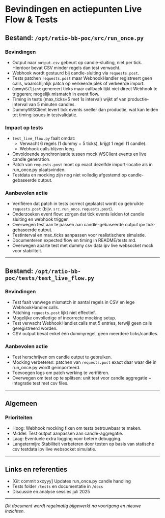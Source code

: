 # Bevindingen en actiepunten Live Flow & Tests

## Bestand: `/opt/ratio-bb-poc/src/run_once.py`

### Bevindingen
- Output naar `output.csv` gebeurt op candle-sluiting, niet per tick. Hierdoor bevat CSV minder regels dan test verwacht.
- Webhook wordt gestuurd bij candle-sluiting via `requests.post`.
- Tests patchen `requests.post` maar WebhookHandler registreert geen calls, waarschijnlijk patch op verkeerde plek of verkeerde import.
- `DummyWSClient` genereert ticks maar callback lijkt niet direct Webhook te triggeren; mogelijk mismatch in event flow.
- Timing in tests (max_ticks=5 met 1s interval) wijkt af van productie-interval van 5 minuten candles.
- DummyWSClient levert tick events sneller dan productie, wat kan leiden tot timing issues in testvalidatie.

### Impact op tests
- `test_live_flow.py` faalt omdat:
  - Verwacht 6 regels (1 dummy + 5 ticks), krijgt 1 regel (1 candle).
  - Webhook calls blijven leeg.
- Onvoldoende synchronisatie tussen mock WSClient events en live candle generation.
- Patch van `requests.post` moet op exact dezelfde import-locatie als in run_once.py plaatsvinden.
- Testdata en mocking zijn nog niet volledig afgestemd op candle-gebaseerde output.

### Aanbevolen actie
- Verifiëren dat patch in tests correct geplaatst wordt op gebruikte `requests.post` (bijv. `src.run_once.requests.post`).
- Onderzoeken event flow: zorgen dat tick events leiden tot candle sluiting en webhook trigger.
- Overwegen test aan te passen aan candle-gebaseerde output ipv tick-gebaseerde output.
- Testinterval en max_ticks aanpassen voor realistischere simulatie.
- Documenteren expected flow en timing in README/tests.md.
- Overwegen aparte test met dummy csv data ipv live websocket mock voor stabiliteit.

---

## Bestand: `/opt/ratio-bb-poc/tests/test_live_flow.py`

### Bevindingen
- Test faalt vanwege mismatch in aantal regels in CSV en lege WebhookHandler.calls.
- Patching `requests.post` lijkt niet effectief.
- Mogelijke onvolledige of incorrecte mocking setup.
- Test verwacht WebhookHandler.calls met 5 entries, terwijl geen calls geregistreerd worden.
- CSV output bevat enkel één dummyregel, geen meerdere ticks/candles.

### Aanbevolen actie
- Test herschrijven om candle output te gebruiken.
- Mocking verbeteren: patchen van `requests.post` exact daar waar die in run_once.py wordt geïmporteerd.
- Toevoegen logs om patch werking te verifiëren.
- Overwegen om test op te splitsen: unit test voor candle aggregatie + integratie test met csv files.

---

## Algemeen

### Prioriteiten
- Hoog: Webhook mocking fixen om tests betrouwbaar te maken.
- Middel: Test output aanpassen aan candle-aggregatie.
- Laag: Eventuele extra logging voor betere debugging.
- Langetermijn: Stabiliteit verbeteren door testen op basis van statische csv testdata ipv live websocket simulatie.

---

## Links en referenties

- [Git commit xxxyyy] Updates run_once.py candle handling
- Tests folder `/tests` en documentatie in `/docs`
- Discussie en analyse sessies juli 2025

---

*Dit document wordt regelmatig bijgewerkt na voortgang en nieuwe inzichten.*